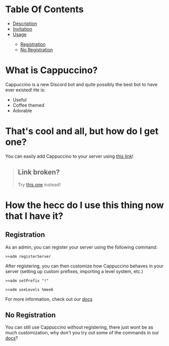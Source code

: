 <!-- Table of Contents -->
# Table Of Contents
<ul>
    <li><a href="#what-is-cappuccino">Description</a></li>
    <li><a href="#thats-cool-and-all-but-how-do-i-get-one">Invitation</a></li>
    <li><a href="#how-the-hecc-do-i-use-this-thing-now-that-i-have-it">Usage</a></li>
    <ul>
         <li><a href="#registration">Registration</a></li>
        <li><a href="#no-registration">No Registration</a></li>
    </ul>
</ul>

<!-- Description -->
# What is Cappuccino?

Cappuccino is a new Discord bot and quite possibly the best bot to have ever existed! He is:

- Useful
- Coffee themed
- Adorable

<!-- Invitation -->

# That's cool and all, but how do I get one?

You can easily add Cappuccino to your server using [this link](https://discord.com/oauth2/authorize?client_id=834461352206008330&scope=bot&permissions=2150747200)!

> ## Link broken?
> Try [this one](https://www.youtube.com/watch?v=dQw4w9WgXcQ) instead!


<!-- Usage -->
# How the hecc do I use this thing now that I have it?
## Registration
As an admin, you can register your server using the following command:
```
>>adm registerServer
```
After registering, you can then customize how Cappuccino behaves in your server (setting up custom prefixes, importing a level system, etc.)
```
>>adm setPrefix "!"
```
```
>>adm useLevels %mee6
```
For more information, check out our [docs](./docs/main.md)
## No Registration
You can still use Cappuccino without registering, there just wont be as much customization, why don't you try out some of the commands in our [docs](./docs/main.md)?